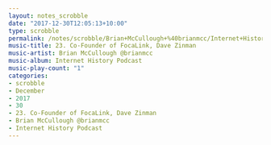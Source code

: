 ```yaml
---
layout: notes_scrobble
date: "2017-12-30T12:05:13+10:00"
type: scrobble
permalink: /notes/scrobble/Brian+McCullough+%40brianmcc/Internet+History+Podcast/5d4117e3f3cac3fc4abc5b6ac9f72156fc70f23b.html
music-title: 23. Co-Founder of FocaLink, Dave Zinman
music-artist: Brian McCullough @brianmcc
music-album: Internet History Podcast
music-play-count: "1"
categories:
- scrobble
- December
- 2017
- 30
- 23. Co-Founder of FocaLink, Dave Zinman
- Brian McCullough @brianmcc
- Internet History Podcast
---
```

